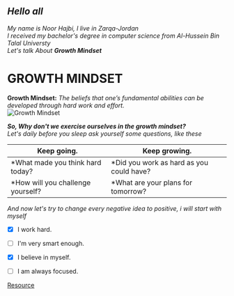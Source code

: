 ## *Hello all*
*My name is Noor Hajbi, I live in Zarqa-Jordan*  
*I received my bachelor's degree in computer science from Al-Hussein Bin Talal Universty*  
*Let's talk About __Growth Mindset__*

# GROWTH MINDSET

**Growth Mindset:** *The beliefs that one’s fundamental abilities can be developed through hard work and effort.*  
![Growth Mindset](https://lifewithnolimits.files.wordpress.com/2016/07/newgrowthmindset2-480x600.png?w=1154)  
  
  ***So, Why don't we exercise ourselves in the growth mindset?***  
  *Let's daily before you sleep ask yourself some questions, like these*
  
 

 Keep going. | Keep growing.
----------------------------------|--------------------------------------------
*What made you think hard today?  | *Did you work as hard as you could have?
*How will you challenge yourself? | *What are your plans for tomorrow?  

*And now let's try to change every negative idea to positive, i will start with myself*

- [x] I work hard.
- [ ] I'm very smart enough.
- [x] I believe in myself.
- [ ] I am always focused.



[Resource](https://www.atlassian.com/blog/inside-atlassian/growth-mindset)

